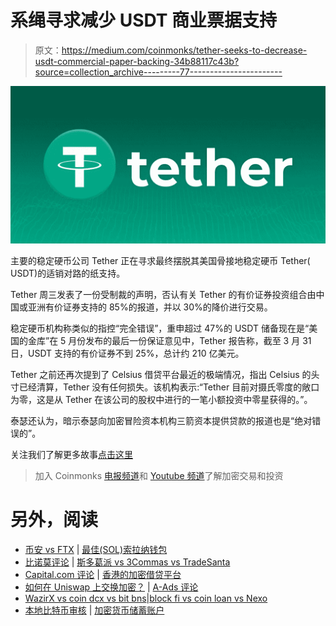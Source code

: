 # 系绳寻求减少 USDT 商业票据支持

> 原文：<https://medium.com/coinmonks/tether-seeks-to-decrease-usdt-commercial-paper-backing-34b88117c43b?source=collection_archive---------77----------------------->

![](img/24fc157631159a59625b94c472a7189a.png)

主要的稳定硬币公司 Tether 正在寻求最终摆脱其美国骨接地稳定硬币 Tether( USDT)的适销对路的纸支持。

Tether 周三发表了一份受制裁的声明，否认有关 Tether 的有价证券投资组合由中国或亚洲有价证券支持的 85%的报道，并以 30%的降价进行交易。

稳定硬币机构称类似的指控“完全错误”，重申超过 47%的 USDT 储备现在是“美国的金库”在 5 月份发布的最后一份保证意见中，Tether 报告称，截至 3 月 31 日，USDT 支持的有价证券不到 25%，总计约 210 亿美元。

Tether 之前还再次提到了 Celsius 借贷平台最近的极端情况，指出 Celsius 的头寸已经清算，Tether 没有任何损失。该机构表示:“Tether 目前对摄氏零度的敞口为零，这是从 Tether 在该公司的股权中进行的一笔小额投资中零星获得的。”。

泰瑟还认为，暗示泰瑟向加密冒险资本机构三箭资本提供贷款的报道也是“绝对错误的”。

关注我们了解更多故事[点击这里](http://t.me/etellworld)

> 加入 Coinmonks [电报频道](https://t.me/coincodecap)和 [Youtube 频道](https://www.youtube.com/c/coinmonks/videos)了解加密交易和投资

# 另外，阅读

*   [币安 vs FTX](https://coincodecap.com/binance-vs-ftx) | [最佳(SOL)索拉纳钱包](https://coincodecap.com/solana-wallets)
*   [比诺莫评论](https://coincodecap.com/binomo-review) | [斯多葛派 vs 3Commas vs TradeSanta](https://coincodecap.com/stoic-vs-3commas-vs-tradesanta)
*   [Capital.com 评论](https://coincodecap.com/capital-com-review) | [香港的加密借贷平台](https://coincodecap.com/crypto-lending-hong-kong)
*   [如何在 Uniswap 上交换加密？](https://coincodecap.com/swap-crypto-on-uniswap) | [A-Ads 评论](https://coincodecap.com/a-ads-review)
*   [WazirX vs coin dcx vs bit bns](/coinmonks/wazirx-vs-coindcx-vs-bitbns-149f4f19a2f1)|[block fi vs coin loan vs Nexo](/coinmonks/blockfi-vs-coinloan-vs-nexo-cb624635230d)
*   [本地比特币审核](/coinmonks/localbitcoins-review-6cc001c6ed56) | [加密货币储蓄账户](https://coincodecap.com/cryptocurrency-savings-accounts)